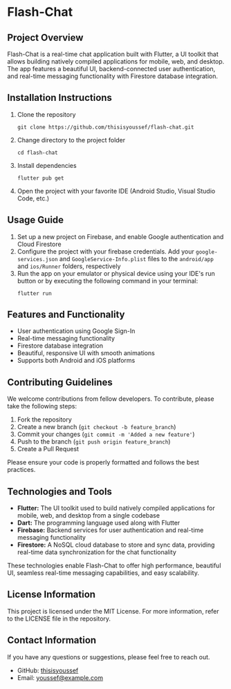 # Flash-Chat

## Project Overview

Flash-Chat is a real-time chat application built with Flutter, a UI toolkit that allows building natively compiled applications for mobile, web, and desktop. The app features a beautiful UI, backend-connected user authentication, and real-time messaging functionality with Firestore database integration.

## Installation Instructions

1. Clone the repository
   ```
   git clone https://github.com/thisisyoussef/flash-chat.git
   ```
2. Change directory to the project folder
   ```
   cd flash-chat
   ```
3. Install dependencies
   ```
   flutter pub get
   ```
4. Open the project with your favorite IDE (Android Studio, Visual Studio Code, etc.)

## Usage Guide

1. Set up a new project on Firebase, and enable Google authentication and Cloud Firestore
2. Configure the project with your firebase credentials. Add your `google-services.json` and `GoogleService-Info.plist` files to the `android/app` and `ios/Runner` folders, respectively
3. Run the app on your emulator or physical device using your IDE's run button or by executing the following command in your terminal:
   ```
   flutter run
   ```

## Features and Functionality

- User authentication using Google Sign-In
- Real-time messaging functionality
- Firestore database integration
- Beautiful, responsive UI with smooth animations
- Supports both Android and iOS platforms

## Contributing Guidelines

We welcome contributions from fellow developers. To contribute, please take the following steps:

1. Fork the repository
2. Create a new branch (`git checkout -b feature_branch`)
3. Commit your changes (`git commit -m 'Added a new feature'`)
4. Push to the branch (`git push origin feature_branch`)
5. Create a Pull Request

Please ensure your code is properly formatted and follows the best practices.

## Technologies and Tools

- **Flutter:** The UI toolkit used to build natively compiled applications for mobile, web, and desktop from a single codebase
- **Dart:** The programming language used along with Flutter
- **Firebase:** Backend services for user authentication and real-time messaging functionality
- **Firestore:** A NoSQL cloud database to store and sync data, providing real-time data synchronization for the chat functionality

These technologies enable Flash-Chat to offer high performance, beautiful UI, seamless real-time messaging capabilities, and easy scalability.

## License Information

This project is licensed under the MIT License. For more information, refer to the LICENSE file in the repository.

## Contact Information

If you have any questions or suggestions, please feel free to reach out.

- GitHub: [thisisyoussef](https://github.com/thisisyoussef)
- Email: youssef@example.com